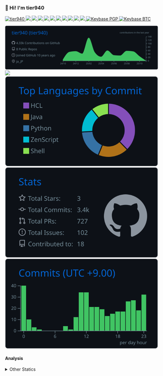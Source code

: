 ### 👋 Hi! I'm tier940

<p align="left"> 
  <a href="https://github.com/tier940/tier940/">
    <img src="https://komarev.com/ghpvc/?username=tier940" alt="tier940" />
  </a>
  <a href="http://twitter.com/tier940">
    <img height="20" src="https://img.shields.io/twitter/follow/tier940?label=Twitter&logo=twitter&style=flat" />
  </a>
  <a href="https://github.com/tier940">
    <img height="20" src="https://img.shields.io/github/followers/tier940?label=follow&logo=github&style=flat" />
  </a>
  <a href="https://www.reddit.com/user/tier940">
    <img height="20" src="https://img.shields.io/reddit/user-karma/combined/tier940?label=Reddit&logo=reddit&style=flat" />
  </a>
  <a href="https://stackoverflow.com/users/17317833/tier940">
    <img height="20" src="https://img.shields.io/stackexchange/stackoverflow/r/17317833?label=StackOverflow&logo=stack-overflow&style=flat" />
  </a>
  <a href="https://zenn.dev/tier940">
    <img height="20" src="https://zenn.badge.nikaera.com/s/tier940/likes" />
  </a>
  <a href="https://zenn.dev/tier940">
    <img height="20" src="https://zenn.badge.nikaera.com/s/tier940/followers" />
  </a>
  <a href="https://zenn.dev/tier940">
    <img height="20" src="https://zenn.badge.nikaera.com/s/tier940/articles" />
  </a>
  <a href="http://qiita.com/tier940">
    <img height="20" src="https://qiita-badge.apiapi.app/s/tier940/posts.svg" />
  </a>
  <a href="http://qiita.com/tier940">
    <img height="20" src="https://qiita-badge.apiapi.app/s/tier940/contributions.svg" />
  </a>
  <a href="https://github.com/tier940/tier940/">
    <img height="20" src="https://github.com/tier940/tier940/actions/workflows/main.yml/badge.svg" />
  </a>
  <a href="https://keybase.io/tier940">
    <img alt="Keybase PGP" src="https://img.shields.io/keybase/pgp/tier940">
  </a>
  <a href="https://keybase.io/tier940">
    <img alt="Keybase BTC" src="https://img.shields.io/keybase/btc/tier940">
  </a>
</p>

[![](https://raw.githubusercontent.com/tier940/tier940/main/profile-summary-card-output/github_dark/0-profile-details.svg)](https://github.com/vn7n24fzkq/github-profile-summary-cards)
[![](https://raw.githubusercontent.com/tier940/tier940/main/profile-summary-card-output/github_dark/1-repos-per-language.svg)](https://github.com/vn7n24fzkq/github-profile-summary-cards) [![](https://raw.githubusercontent.com/tier940/tier940/main/profile-summary-card-output/github_dark/2-most-commit-language.svg)](https://github.com/vn7n24fzkq/github-profile-summary-cards)
[![](https://raw.githubusercontent.com/tier940/tier940/main/profile-summary-card-output/github_dark/3-stats.svg)](https://github.com/vn7n24fzkq/github-profile-summary-cards) [![](https://raw.githubusercontent.com/tier940/tier940/main/profile-summary-card-output/github_dark/4-productive-time.svg)](https://github.com/vn7n24fzkq/github-profile-summary-cards)


#### Analysis
<!-- <img height="150" src="https://github.com/tier940/tier940/blob/master/images/stat.svg" alt="Alternative Text"/> -->

<details>
  <summary>Other Statics</summary>
  <!--START_SECTION:waka-->
![Code Time](http://img.shields.io/badge/Code%20Time-2%2C982%20hrs%2043%20mins-blue)

**🐱 My GitHub Data** 

> 📦 21.0 kB Used in GitHub's Storage 
 > 
> 💼 Opted to Hire
 > 
> 📜 10 Public Repositories 
 > 
> 🔑 1 Private Repositories 
 > 
**I'm an Early 🐤** 

```text
🌞 Morning                1448 commits        ████░░░░░░░░░░░░░░░░░░░░░   15.48 % 
🌆 Daytime                3421 commits        █████████░░░░░░░░░░░░░░░░   36.56 % 
🌃 Evening                3466 commits        █████████░░░░░░░░░░░░░░░░   37.04 % 
🌙 Night                  1022 commits        ███░░░░░░░░░░░░░░░░░░░░░░   10.92 % 
```
📅 **I'm Most Productive on Saturday** 

```text
Monday                   921 commits         ██░░░░░░░░░░░░░░░░░░░░░░░   09.84 % 
Tuesday                  1671 commits        ████░░░░░░░░░░░░░░░░░░░░░   17.86 % 
Wednesday                1038 commits        ███░░░░░░░░░░░░░░░░░░░░░░   11.09 % 
Thursday                 1066 commits        ███░░░░░░░░░░░░░░░░░░░░░░   11.39 % 
Friday                   1201 commits        ███░░░░░░░░░░░░░░░░░░░░░░   12.84 % 
Saturday                 1816 commits        █████░░░░░░░░░░░░░░░░░░░░   19.41 % 
Sunday                   1644 commits        ████░░░░░░░░░░░░░░░░░░░░░   17.57 % 
```


📊 **This Week I Spent My Time On** 

```text
🕑︎ Time Zone: Asia/Tokyo

💬 Programming Languages: 
Java                     13 hrs              ███████████░░░░░░░░░░░░░░   45.85 % 
YAML                     2 hrs 25 mins       ██░░░░░░░░░░░░░░░░░░░░░░░   08.55 % 
PHP                      2 hrs 15 mins       ██░░░░░░░░░░░░░░░░░░░░░░░   07.94 % 
Other                    2 hrs 6 mins        ██░░░░░░░░░░░░░░░░░░░░░░░   07.42 % 
Markdown                 2 hrs 4 mins        ██░░░░░░░░░░░░░░░░░░░░░░░   07.33 % 

🔥 Editors: 
IntelliJ                 14 hrs 25 mins      █████████████░░░░░░░░░░░░   50.83 % 
VS Code                  13 hrs 57 mins      ████████████░░░░░░░░░░░░░   49.17 % 

💻 Operating System: 
Windows                  21 hrs 38 mins      ███████████████████░░░░░░   76.24 % 
Linux                    6 hrs 44 mins       ██████░░░░░░░░░░░░░░░░░░░   23.76 % 
```

**I Mostly Code in Java** 

```text
Java                     12 repos            ███████████░░░░░░░░░░░░░░   44.44 % 
ZenScript                3 repos             ███░░░░░░░░░░░░░░░░░░░░░░   11.11 % 
HTML                     2 repos             ██░░░░░░░░░░░░░░░░░░░░░░░   07.41 % 
HCL                      2 repos             ██░░░░░░░░░░░░░░░░░░░░░░░   07.41 % 
Dockerfile               1 repo              █░░░░░░░░░░░░░░░░░░░░░░░░   03.70 % 
```



**Timeline**

![Lines of Code chart](https://raw.githubusercontent.com/tier940/tier940/main/assets/bar_graph.png)


 Last Updated on 20/12/2023 01:30:36 UTC
<!--END_SECTION:waka-->
</details>
